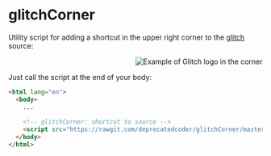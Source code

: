 # glitchCorner

Utility script for adding a shortcut in the upper right corner to the [glitch](glitch.com) source:

<p align="right">
  <img alt="Example of Glitch logo in the corner" src="https://i.imgur.com/jmswiGH.png">
</p>

Just call the script at the end of your body:

```html
<html lang="en">
  <body>
    ...
    
    <!-- glitchCorner: shortcut to source -->
    <script src="https://rawgit.com/deprecatedcoder/glitchCorner/master/glitch-corner.js"></script>
  </body>
</html>
```
